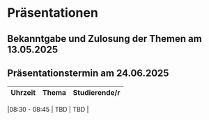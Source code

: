 # Präsentationen

## Bekanntgabe und Zulosung der Themen am 13.05.2025


## Präsentationstermin am 24.06.2025

| Uhrzeit | Thema | Studierende/r |
|---|---|---|

|08:30 - 08:45  | TBD | TBD |
